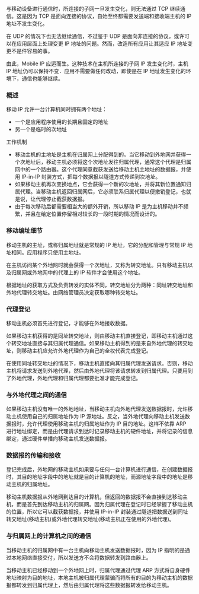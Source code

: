 
与移动设备进行通信时，所连接的子网一旦发生变化，则无法通过 TCP 继续通信。这是因为 TCP 是面向连接的协议，自始至终都需要发送端和接收端主机的 IP 地址不发生变化。

在 UDP 的情况下也无法继续通信，不过鉴于 UDP 是面向非连接的协议，或许可以在应用层面上处理变更 IP 地址的问题。然而，改造所有应用让其适应 IP 地址变更不是件容易的事。

由此，Mobile IP 应运而生。这种技术在主机所连接的子网 IP 发生变化时，主机 IP 地址仍可以保持不变．应用不需要做任何改动，即使是在 IP 地址发生变化的环境下，通信也能够继续。


### 概述

移动 IP 允许一台计算机同时拥有两个地址：
* 一个是应用程序使用的长期且固定的地址
* 另一个是临时的次地址

工作机制
* 移动主机的主地址是主机在归属网上分配得到的。当它移动到外地网并获得一个次地址后，移动主机必须将这个次地址发往归属代理，通常这个代理是归属网中的一个路由器。这个代理同意截获发送给移动主机主地址的数据报，并使用 IP-in-IP 封装方式，把每个数据报以隧道方式传递到次地址。
* 如果移动主机再次变换地点，它会获得一个新的次地址，并将其新位置通知归属代理。当移动主机返回归属网后，它必须联系归属代理以便撤销登记，也就是说，让代理停止截获数据报。
* 由于每次移动后都需要相当大的额外开销，所以移动 IP 是为主机移动并不频繁，并且在给定位置停留相对较长的一段时期的情况而设计的。


### 移动编址细节

移动主机的主址，或称归属地址就是常规的 IP 地址，它的分配和管理与常规 IP 地址相同。应用程序只使用主地址。

在主机访问某个外地网时就会获得一个次地址，又称为转交地址。只有移动主机以及归属网或外地网中的代理上的 IP 软件才会使用这个地址。

根据地址的获取方式及负责转发的实体不同，转交地址分为两种：同址转交地址和外地代理转交地址。由网络管理员决定获取哪种转交地址。


### 代理登记

移动主机必须首先进行登记，才能够在外地接收数据。

如果移动主机获得的是同址转交地址，则由移动主机直接登记，即移动主机通过这个转交地址直接与其归属代理通信。如果移动主机得到的是来自外地代理的转交地址，则移动主机应允许外地代理作为自己的全权代表完成登记。

在使用同址转交地址的情况下，移动主机直接向其归属代理发送请求。否则，移动主机将请求发送到外地代理，然后由外地代理将该请求转发到归属代理。只要用到了外地代理，外地代理和归属代理都要批准才能完成登记。


### 与外地代理之间的通信

如果移动主机没有唯一的外地地址，当移动主机向外地代理发送数据报时，允许移动主机使用自己的归属地址作为 IP 源地址。反之，当外地代理向移动主机发送数据报时，允许代理使用移动主机的归属地址作为 IP 目的地址。这样不依靠 ARP 进行地址绑定，而是由代理请求到达时记录移动主机的硬件地址，并将记录的信息绑定，通过硬件单播向移动主机发送数据报。


### 数据报的传输和接收

登记完成后，外地网的移动主机如果要与任何一台计算机进行通信，在创建数据报时，其目的地址字段中的地址就是目的计算机的地址，而源地址字段中的地址是移动主机的归属地址。

移动主机数据报从外地网到达目的计算机，但返回的数据报不会直接到达移动主机，而是首先到达移动主机的归属网。因为归属代理在登记时已经掌握了移动主机的位置，所以它可以截获数据报，并使用 IP-in-IP 封装通过隧道把数据送到同址转交地址(移动主机)或外地代理转交地址(移动主机正在使用的外地代理)。


### 与归属网上的计算机之间的通信

当移动主机的归属网中有一台主机向移动主机发送数据报时，因为 IP 指明的是通过本地网络直接交付，所以发送方不会将数据转发到路由器上。

当移动主机已经移动到一个外地网上时，归属代理通过代理 ARP 方式将自身硬件地址映射为目的地址，本地主机被归属代理蒙骗而将所有的目的为移动主机的数据报都转发到归属代理上，然后由归属代理将这些数据报转发给移动主机。
